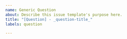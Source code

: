 ```yaml
---
name: Generic Question
about: Describe this issue template's purpose here.
title: "[Question] - _question-title_"
labels: question

---
```



